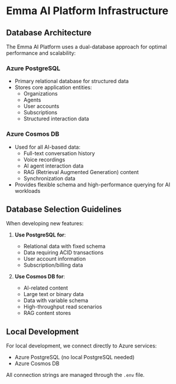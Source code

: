 # Emma AI Platform Infrastructure

## Database Architecture

The Emma AI Platform uses a dual-database approach for optimal performance and scalability:

### Azure PostgreSQL
- Primary relational database for structured data
- Stores core application entities:
  - Organizations
  - Agents
  - User accounts
  - Subscriptions
  - Structured interaction data

### Azure Cosmos DB
- Used for all AI-based data:
  - Full-text conversation history
  - Voice recordings
  - AI agent interaction data
  - RAG (Retrieval Augmented Generation) content
  - Synchronization data
- Provides flexible schema and high-performance querying for AI workloads

## Database Selection Guidelines

When developing new features:

1. **Use PostgreSQL for**:
   - Relational data with fixed schema
   - Data requiring ACID transactions
   - User account information
   - Subscription/billing data

2. **Use Cosmos DB for**:
   - AI-related content
   - Large text or binary data
   - Data with variable schema
   - High-throughput read scenarios
   - RAG content stores

## Local Development

For local development, we connect directly to Azure services:
- Azure PostgreSQL (no local PostgreSQL needed)
- Azure Cosmos DB

All connection strings are managed through the `.env` file.
